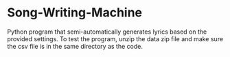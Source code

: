 # Song-Writing-Machine
Python program that semi-automatically generates lyrics based on the provided settings. 
To test the program, unzip the data zip file and make sure the csv file is in the same directory as the code. 
